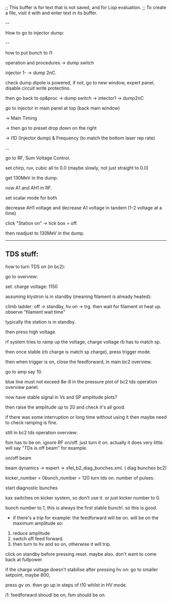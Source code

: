 ;; This buffer is for text that is not saved, and for Lisp evaluation.
;; To create a file, visit it with <open> and enter text in its buffer.




--

How to go to injector dump:

--

how to put bunch to i1:

operation and procedures -> dump switch

injector 1- -> dump 2nC.

check dump dipole is powered, if not, go to new window, expert panel, disable circuit write protectino.

then go back to op&proc -> dump switch -> intector1 -> dump2nC

go to injector in main panel at top (back main window)

-> Main Timing

-> then go to preset drop down on the right

-> I1D (Injector dump) & Frequency (to match the bottom laser rep rate)


...

go to RF, Sum Voltage Control.

set chirp, ruv, cubic all to 0.0 (maybe slowly, not just straight to 0.0)

get 130MeV in the dump.



now A1 and AH1 in RF.

set scalar mode for both

decrease AH1 voltage and decrease A1 voltage in tandem (1-2 voltage at a time)

click "Station on" -> tick box = off.

then readjust to 130MeV in the dump.





---
TDS stuff:
---


how to turn TDS on (in bc2):

go to overview:

set:
charge voltage: 1150


assuming klystron is in standby (meaning filament is already heated):

climb ladder: off -> standby, hv on -> trg.  then wait for filament ot heat up.  observe "filament wait time"

typically the station is in standby.

then press high voltage.

rf system tries to ramp up the voltage, charge voltage rb has to match sp.

then once stable (rb charge is match sp charge), press trigger mode.

then when trigger is on, close the feedforward,  in main bc2 overview.

go to amp say 10.

blue line must not exceed 8e-8 in the pressure plot of bc2 tds operation overview panel.

now have stable signal in Vs and SP amplitude plots?

then raise the amplitude up to 20 and check it's all good.

if there was some interruption or long time without using it then maybe need to check ramping is fine.

still in bc2 tds operation overview:

fsm has to be on.  ignore RF on/off.  just turn it on.  actually it does very little.  will say "TDs is off beam" for example.



on/off beam

beam dynamics -> expert -> xfel_b2_diag_bunches.xml. ( diag bunches bc2)

kicker_number = 0bunch_number = 120
turn tds on.
number of pulses.

start diagnostic bunches

kax switches on kicker system, so don't use it.  or just kicker number to 0.

bunch number to 1, this is always the first stable bunch!.  so this is good.



- if there's a trip for example:
the feedforward will be on.  will be on the maximum amplitude
so:
1. reduce amplitude
2. switch off feed forward.
3. then turn to hv and so on, otherwise it will trip.

click on standby before pressing reset. maybe also.  don't want to come back at fullpower.

if the charge voltage doesn't stabilise after pressing hv on: go to
smaller setpoint, maybe 800,

press gv on.  then go up in steps of t10 whilst in HV mode.

i1:  feedforward shoudl be on, fsm  should be on.
